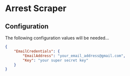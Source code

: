 # Arrest Scraper

## Configuration

The following configuration values will be needed...

```json
{
    "EmailCredentials": {
        "EmailAddress": "your_email_address@gmail.com",
        "Key": "your super secret key"
    }
}
```
